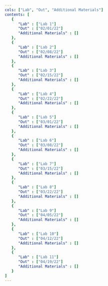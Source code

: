 ```yaml
---
cols: ["Lab", "Out", "Additional Materials"]
contents: [
   {
      "Lab" : ["Lab 1"]
      "Out" : ["02/01/22"]
      "Additional Materials" : []
   }, 
   {
      "Lab" : ["Lab 2"]
      "Out" : ["02/08/22"]
      "Additional Materials" : []
   }, 
   {
      "Lab" : ["Lab 3"]
      "Out" : ["02/15/22"]
      "Additional Materials" : []
   }, 
   {
      "Lab" : ["Lab 4"]
      "Out" : ["02/22/22"]
      "Additional Materials" : []
   }, 
   {
      "Lab" : ["Lab 5"]
      "Out" : ["03/01/22"]
      "Additional Materials" : []
   }, 
   {
      "Lab" : ["Lab 6"]
      "Out" : ["03/08/22"]
      "Additional Materials" : []
   }, 
   {
      "Lab" : ["Lab 7"]
      "Out" : ["03/15/22"]
      "Additional Materials" : []
   }, 
   {
      "Lab" : ["Lab 8"]
      "Out" : ["03/22/22"]
      "Additional Materials" : []
   }, 
   {
      "Lab" : ["Lab 9"]
      "Out" : ["04/05/22"]
      "Additional Materials" : []
   }, 
   {
      "Lab" : ["Lab 10"]
      "Out" : ["04/12/22"]
      "Additional Materials" : []
   }, 
   {
      "Lab" : ["Lab 11"]
      "Out" : ["04/19/22"]
      "Additional Materials" : []
   }
]
---
```

